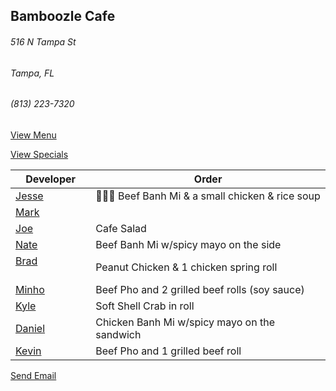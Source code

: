 ## Bamboozle Cafe
###### 516 N Tampa St
###### Tampa, FL
###### (813) 223-7320

[View Menu](http://bamboozlecafe.com/bamboozle-cafe-lunch-menu/)

[View Specials](http://bamboozlecafe.com/bamboozle-cafe-lunch-specials/)

Developer     | Order
--------------|---------------------
[Jesse](https://github.com/jessecurry)              | 🥩🥖🍲 Beef Banh Mi & a small chicken & rice soup
[Mark](http://github.com/mark-smithtb)              | 
[Joe](https://github.com/Montchat)                  | Cafe Salad
[Nate](https://github.com/thunemn)                  | Beef Banh Mi w/spicy mayo on the side
[Brad](https://github.com/bself)                    | Peanut Chicken & 1 chicken spring roll
[Minho](https://github.com/minhochoi)               | Beef Pho and 2 grilled beef rolls (soy sauce)
[Kyle](https://github.com/kjswartz)                 | Soft Shell Crab in roll
[Daniel](https://github.come/dtartaglia)            | Chicken Banh Mi w/spicy mayo on the sandwich
[Kevin]()                                           | Beef Pho and 1 grilled beef roll

<a href="mailto:info@bamboozlecafe.com?cc=bamboozlecafe@gmail.com&subject=11:30am%20Haneke%20Design%20Developer Lunch&body=https%3A%2F%2Fgithub.com%2Fhanekedesign%2Fdeveloper-lunch%2Fblob%2Fmaster%2Fbamboozle.md">Send Email</a>

